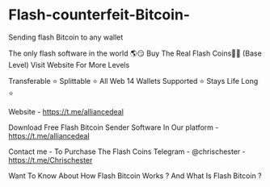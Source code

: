 # Flash-counterfeit-Bitcoin-
Sending flash Bitcoin to any wallet 

The only flash software in the world 🌎😏 Buy The Real Flash Coins💎🌉 (Base Level) Visit Website For More Levels

Transferable ⭐️ Splittable ⭐️ All Web 14 Wallets Supported ⭐️ Stays Life Long ⭐️

Website - https://t.me/alliancedeal

Download Free Flash Bitcoin Sender Software In Our platform - https://t.me/alliancedeal

Contact me - To Purchase The Flash Coins Telegram - @chrischester - https://t.me/Chrischester

Want To Know About How Flash Bitcoin Works ? And What Is Flash Bitcoin ?
